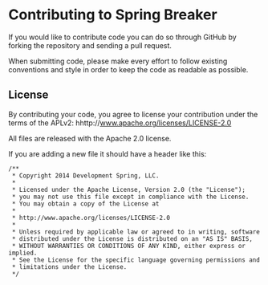 # Contributing to Spring Breaker

If you would like to contribute code you can do so through GitHub by forking the repository and sending a pull request.

When submitting code, please make every effort to follow existing conventions and style in order to keep the code as readable as possible.

## License

By contributing your code, you agree to license your contribution under the terms of the APLv2: hhttp://www.apache.org/licenses/LICENSE-2.0

All files are released with the Apache 2.0 license.

If you are adding a new file it should have a header like this:

```
/**
 * Copyright 2014 Development Spring, LLC.
 * 
 * Licensed under the Apache License, Version 2.0 (the "License");
 * you may not use this file except in compliance with the License.
 * You may obtain a copy of the License at
 * 
 * http://www.apache.org/licenses/LICENSE-2.0
 * 
 * Unless required by applicable law or agreed to in writing, software
 * distributed under the License is distributed on an "AS IS" BASIS,
 * WITHOUT WARRANTIES OR CONDITIONS OF ANY KIND, either express or implied.
 * See the License for the specific language governing permissions and
 * limitations under the License.
 */
 ```
